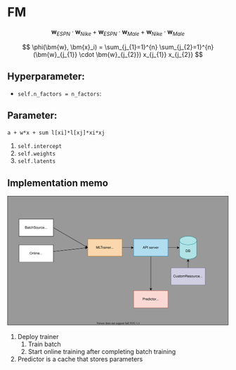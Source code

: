 # FM

$$
\bm{w}_{ESPN} \cdot \bm{w}_{Nike} + \bm{w}_{ESPN} \cdot \bm{w}_{Male} + \bm{w}_{Nike} \cdot \bm{w}_{Male}
$$

$$
\phi(\bm{w}, \bm{x}_i) = \sum_{j_{1}=1}^{n} \sum_{j_{2}=1}^{n} (\bm{w}_{j_{1}} \cdot \bm{w}_{j_{2}}) x_{j_{1}} x_{j_{2}}
$$

## Hyperparameter:
- `self.n_factors = n_factors`:

## Parameter:

`a + w*x + sum l[xi]*l[xj]*xi*xj`
1. `self.intercept`
2. `self.weights`
3. `self.latents`

## Implementation memo

![](ml-with-kubernetes.drawio.svg)

1. Deploy trainer
    1. Train batch
    1. Start online training after completing batch training
1. Predictor is a cache that stores parameters
